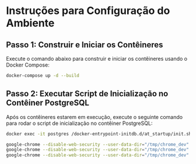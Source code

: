 # Instruções para Configuração do Ambiente

## Passo 1: Construir e Iniciar os Contêineres

Execute o comando abaixo para construir e iniciar os contêineres usando o Docker Compose:

```sh
docker-compose up -d --build
```


## Passo 2: Executar Script de Inicialização no Contêiner PostgreSQL

Após os contêineres estarem em execução, execute o seguinte comando para rodar o script de inicialização no contêiner PostgreSQL:

```sh
docker exec -it postgres /docker-entrypoint-initdb.d/at_startup/init.sh
```

```sh
google-chrome --disable-web-security --user-data-dir="/tmp/chrome_dev"
google-chrome --disable-web-security --user-data-dir="/tmp/chrome_dev"
google-chrome --disable-web-security --user-data-dir="/tmp/chrome_dev"
```